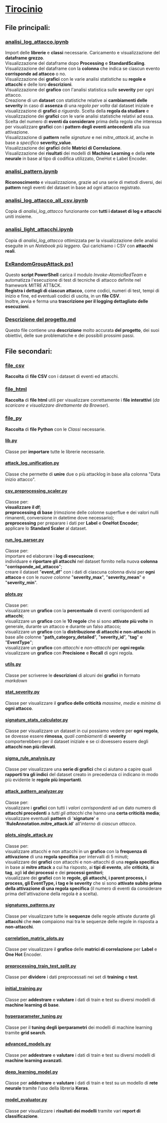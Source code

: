 # [Tirocinio](https://github.com/SigmaCorvallisYoroi/Tirocinio/tree/main)
  
## File principali:
### [analisi_log_attacco.ipynb](https://github.com/SigmaCorvallisYoroi/Tirocinio/blob/main/analisi_log_attacco.ipynb)
Import delle **librerie** e **classi** necessarie.
Caricamento e visualizzazione del **dataframe grezzo**.  
Visualizzazione del dataframe dopo **Processing** e **StandardScaling**.  
Visualizzazione del dataframe con la **colonna** che indica se ciascun evento **corrisponde ad attacco** o no.  
Visualizzazione dei **grafici** con le varie analisi statistiche su **regole e attacchi** e delle loro **descrizioni**.  
Visualizzazione del **grafico** con l'analisi statistica sulle **severity** per ogni attacco.  
Creazione di un **dataset** con statistiche relative ai **cambiamenti delle severity** in caso di **assenza** di una *regola per volta* dal dataset iniziale e visualizzazione di **grafici** *a riguardo*.
Scelta della **regola da studiare** e visualizzazione dei **grafici** con le varie analisi statistiche relativi ad essa.  
Scelta del numero di **eventi da considerare** prima della regola che interessa per visualizzare **grafici** con i **pattern degli eventi antecedenti** alla sua attivazione.  
Visualizzazione di **pattern** nelle *signature* e nei *mitre_attack.id*, anche in base a *specifico* **severity_value**.  
Visualizzazione dei **grafici** delle **Matrici di Correlazione**.  
Visualizzazione dei **risultati** dei modelli di **Machine Learning** e della **rete neurale** in base al tipo di codifica utilizzato, OneHot e Label Encoder.  
  
### [analisi_pattern.ipynb](https://github.com/SigmaCorvallisYoroi/Tirocinio/blob/main/analisi_pattern.ipynb)
**Riconoscimento** e visualizzazione, grazie ad una serie di metodi diversi, dei **pattern** negli eventi del dataset in base ad ogni attacco registrato.  

### [analisi_log_attacco_all_csv.ipynb](https://github.com/SigmaCorvallisYoroi/Tirocinio/blob/main/analisi_log_attacco_all_csv.ipynb)
Copia di *analisi_log_attacco* funzionante con **tutti i dataset di log e attacchi** uniti insieme.  

### [analisi_light_attacchi.ipynb](https://github.com/SigmaCorvallisYoroi/Tirocinio/blob/main/analisi_light_attacchi.ipynb)
Copia di *analisi_log_attacco* ottimizzata per la visualizzazione delle analisi eseguite in un *Notebook più leggero*. Qui carichiamo i CSV con **attacchi reali**.

### [ExRandomGroupAttack.ps1](https://github.com/SigmaCorvallisYoroi/Tirocinio/blob/main/ExRandomGroupAttack.ps1)
Questo **script PowerShell** carica il modulo *Invoke-AtomicRedTeam* e automatizza l'esecuzione di test di tecniche di attacco definite nel framework MITRE ATT&CK.  
**Registra i dettagli di ciascun attacco**, come codici, numeri di test, tempi di inizio e fine, ed eventuali codici di uscita, in un **file CSV**.  
Inoltre, avvia e ferma una **trascrizione per il logging dettagliato delle esecuzioni**.

### [Descrizione del progetto.md](https://github.com/SigmaCorvallisYoroi/Tirocinio/blob/main/Descrizione%20del%20progetto.md)
Questo file contiene una **descrizione** molto accurata **del progetto**, dei suoi obiettivi, delle sue problematiche e dei possibili prossimi passi.

## File secondari:
### [file_csv](https://github.com/SigmaCorvallisYoroi/Tirocinio/blob/main/file_csv)
**Raccolta** di **file CSV** con i dataset di eventi ed attacchi.

### [file_html](https://github.com/SigmaCorvallisYoroi/Tirocinio/tree/main/file_html)
**Raccolta** di **file html** utili per visualizzare correttamente i **file interattivi** (*da scaricare e visualizzare direttamente da Browser*).

### [file_py](https://github.com/SigmaCorvallisYoroi/Tirocinio/blob/main/file_py)
**Raccolta** di **file Python** con le *Classi* necessarie.

#### [lib.py](https://github.com/SigmaCorvallisYoroi/Tirocinio/blob/main/file_py/lib.py)
Classe per **importare** tutte le librerie necessarie.

#### [attack_log_unification.py](https://github.com/SigmaCorvallisYoroi/Tirocinio/blob/main/file_py/attack_log_unification.py)
Classe che permette di **unire** due o più attacklog in base alla colonna "Data inizio attacco".

#### [csv_preprocessing_scaler.py](https://github.com/SigmaCorvallisYoroi/Tirocinio/blob/main/file_py/csv_preprocessing_scaler.py)
Classe per:  
            **visualizzare il df**;  
            **preprocessing di base** (rimozione delle colonne superflue e dei valori nulli rimanenti, conversione in datetime dove necessario);  
            **preprocessing** per preparare i dati per **Label** e **OneHot Encoder**;  
            applicare lo **Standard Scaler** al dataset.  

#### [run_log_parser.py](https://github.com/SigmaCorvallisYoroi/Tirocinio/blob/main/file_py/run_log_parser.py)
Classe per:  
            importare ed elaborare i **log di esecuzione**;  
            individuare e **riportare gli attacchi** nel dataset fornito nella nuova **colonna** "**corrisponde_ad_attacco**";  
            creare il dataset "**event_df**" con i dati di ciascuna colonna divisi per **ogni attacco** e con le *nuove colonne* "**severity_max**", "**severity_mean**" e "**severity_min**".
  
#### [plots.py](https://github.com/SigmaCorvallisYoroi/Tirocinio/blob/main/file_py/plots.py)
Classe per:  
            visualizzare un **grafico** con la **percentuale** di eventi corrispondenti ad **attacchi**;  
            visualizzare un **grafico** con le **10 regole** che si sono **attivate più volte** in generale, durante un attacco e durante un falso attacco;  
            visualizzare un **grafico** con la **distribuzione di attacchi e non-attacchi** in base alle colonne "**path_category_detailed**", "**severity_id**", "**tag**" e "**EventType**";  
            visualizzare un **grafico** con *attacchi* e *non-attacchi* per **ogni regola**:  
            visualizzare un **grafico** con **Precisione** e **Recall** di ogni regola.

#### [utils.py](https://github.com/SigmaCorvallisYoroi/Tirocinio/blob/main/file_py/utils.py)
Classe per scriveree le **descrizioni** di alcuni dei **grafici** in formato *markdown*

#### [stat_severity.py](https://github.com/SigmaCorvallisYoroi/Tirocinio/blob/main/file_py/stat_severity.py)
Classe per visualizzare il **grafico delle criticità** *massime*, *medie* e *minime* di **ogni attacco**.

#### [signature_stats_calculator.py](https://github.com/SigmaCorvallisYoroi/Tirocinio/blob/main/file_py/signature_stats_calculator.py)
Classe per visualizzare un dataset in cui possiamo vedere per **ogni regola**, se dovesse essere **rimossa**, *quali cambiamenti* di **severity** comporterebbero per il dataset iniziale e se ci dovessero essere degli **attacchi non più rilevati**.

#### [sigma_rule_analysis.py](https://github.com/SigmaCorvallisYoroi/Tirocinio/blob/main/file_py/sigma_rule_analysis.py)
Classe per visualizzare una **serie di grafici** che ci aiutano a capire quali **rapporti tra gli indici** del dataset creato in precedenza ci indicano in modo più evidente le **regole più importanti**.

#### [attack_pattern_analyzer.py](https://github.com/SigmaCorvallisYoroi/Tirocinio/blob/main/file_py/attack_pattern_analyzer.py)
Classe per:  
            visualizzare i **grafici** con tutti i *valori corrispondenti* ad un dato numero di **attacchi precedenti** a *tutti gli attacchi* che hanno una **certa criticità media**;   
            visualizzare eventuali **pattern** di '**signature**' e '**RuleAnnotation.mitre_attack.id**' all'*interno* di *ciascun attacco*.

#### [plots_single_attack.py](https://github.com/SigmaCorvallisYoroi/Tirocinio/blob/main/file_py/plots_single_attack.py)
Classe per:  
            visualizzare attacchi e non attacchi in un **grafico** con la **frequenza di attivazione** di una **regola specifica** per intervalli di 5 minuti;  
            visualizzare dei **grafici** con attacchi e non-attacchi di una **regola specifica** in base ai **mitre attack** a cui ha risposto, ai **tipi di evento**, alle **criticità**, ai **tag**, agli **id dei processi** e dei **processi genitori**;  
            visualizzare dei **grafici** con le **regole, gli attacchi, i parent process, i process, gli EventType, i tag e le severity** che si sono **attivate subito prima della attivazione di una regola specifica** (il numero di eventi da considerare prima dell'attivazione della regola è a scelta).  

#### [signatures_patterns.py](https://github.com/SigmaCorvallisYoroi/Tirocinio/blob/main/file_py/signatures_patterns.py)
Classe per visualizzare tutte le **sequenze** delle regole attivate durante gli **attacchi** che **non** compaiono mai tra le sequenze delle regole in risposta a **non-attacchi**.

#### [correlation_matrix_plots.py](https://github.com/SigmaCorvallisYoroi/Tirocinio/blob/main/file_py/correlation_matrix_plots.py)  
Classe per visualizzare il **grafico** delle **matrici di correlazione** per **Label** e **One Hot** Encoder.  

#### [preprocessing_train_test_split.py](https://github.com/SigmaCorvallisYoroi/Tirocinio/blob/main/file_py/preprocessing_train_test_split.py)  
Classe per **dividere** i dati preprocessati nei set di **training** e **test**.

#### [initial_training.py](https://github.com/SigmaCorvallisYoroi/Tirocinio/blob/main/file_py/initial_training.py)  
Classe per **addestrare** e **valutare** i dati di train e test su diversi modelli di **machine learning di base**.  

#### [hyperparameter_tuning.py](https://github.com/SigmaCorvallisYoroi/Tirocinio/blob/main/file_py/hyperparameter_tuning.py)  
Classe per il **tuning degli iperparametri** dei modelli di machine learning tramite **grid search**.  

#### [advanced_models.py](https://github.com/SigmaCorvallisYoroi/Tirocinio/blob/main/file_py/advanced_models.py)  
Classe per **addestrare** e **valutare** i dati di train e test su diversi modelli di **machine learning avanzati**.  

#### [deep_learning_model.py](https://github.com/SigmaCorvallisYoroi/Tirocinio/blob/main/file_py/deep_learning_model.py)  
Classe per **addestrare** e **valutare** i dati di train e test su un modello di **rete neurale** tramite l'uso della libreria **Keras**.  

#### [model_evaluator.py](https://github.com/SigmaCorvallisYoroi/Tirocinio/blob/main/file_py/model_evaluator.py)  
Classe per visualizzare i **risultati dei modelli** tramite vari **report di classificazione**.
